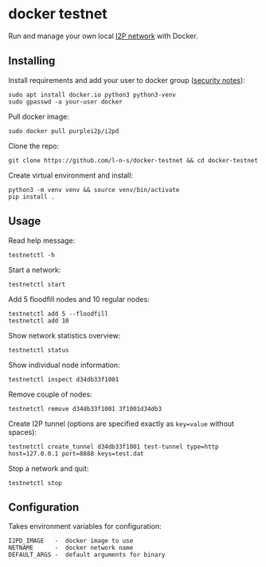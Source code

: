 docker testnet
==============

Run and manage your own local [I2P network](http://i2pd.website) with Docker.


Installing
----------

Install requirements and add your user to docker group ([security notes](https://docs.docker.com/engine/installation/linux/linux-postinstall/)):

    sudo apt install docker.io python3 python3-venv
    sudo gpasswd -a your-user docker

Pull docker image:

    sudo docker pull purplei2p/i2pd 

Clone the repo: 
    
    git clone https://github.com/l-n-s/docker-testnet && cd docker-testnet

Create virtual environment and install:

    python3 -m venv venv && source venv/bin/activate
    pip install .


Usage
-----

Read help message:

    testnetctl -h
    
Start a network: 

    testnetctl start

Add 5 floodfill nodes and 10 regular nodes:

    testnetctl add 5 --floodfill
    testnetctl add 10

Show network statistics overview:

    testnetctl status

Show individual node information:

    testnetctl inspect d34db33f1001
    
Remove couple of nodes:

    testnetctl remove d34db33f1001 3f1001d34db3

Create I2P tunnel (options are specified exactly as `key=value` without spaces):

    testnetctl create_tunnel d34db33f1001 test-tunnel type=http host=127.0.0.1 port=8888 keys=test.dat

Stop a network and quit:

    testnetctl stop


Configuration
-------------

Takes environment variables for configuration:

    I2PD_IMAGE   -  docker image to use
    NETNAME      -  docker network name
    DEFAULT_ARGS -  default arguments for binary

